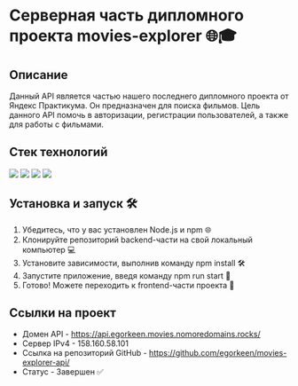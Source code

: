 # Серверная часть дипломного проекта movies-explorer 🌐🎓

## Описание

Данный API является частью нашего последнего дипломного проекта от Яндекс Практикума. Он предназначен для поиска фильмов. Цель данного API помочь в авторизации, регистрации пользователей, а также для работы с фильмами.

## Стек технологий
<img src="https://img.shields.io/badge/JavaScript-F7DF1E?style=for-the-badge&logo=javascript&logoColor=white"/> <img src="https://img.shields.io/badge/Node.js-339933?style=for-the-badge&logo=nodedotjs&logoColor=white"/> <img src="https://img.shields.io/badge/Express.js-000000?style=for-the-badge&logo=express&logoColor=white"/> <img src="https://img.shields.io/badge/MongoDB-47A248?style=for-the-badge&logo=mongodb&logoColor=white"/>

## Установка и запуск 🛠️

1. Убедитесь, что у вас установлен Node.js и npm 🌐
2. Клонируйте репозиторий backend-части на свой локальный компьютер 💻
3. Установите зависимости, выполнив команду npm install 🛠️
4. Запустите приложение, введя команду npm run start 🏁
5. Готово! Можете переходить к frontend-части проекта 🎉

## Ссылки на проект

- Домен API - https://api.egorkeen.movies.nomoredomains.rocks/
- Сервер IPv4 - 158.160.58.101
- Ссылка на репозиторий GitHub - https://github.com/egorkeen/movies-explorer-api/
- Статус - Завершен ✅

